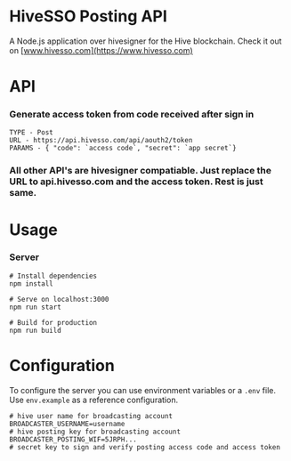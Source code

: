 # HiveSSO Posting API

A Node.js application over hivesigner for the Hive blockchain. Check it out on [www.hivesso.com](https://www.hivesso.com)

# API

### Generate access token from code received after sign in

```
TYPE - Post
URL - https://api.hivesso.com/api/aouth2/token
PARAMS - { "code": `access code`, "secret": `app secret`}
```

### All other API's are hivesigner compatiable. Just replace the URL to api.hivesso.com and the access token. Rest is just same.

# Usage

### Server

```
# Install dependencies
npm install

# Serve on localhost:3000
npm run start

# Build for production
npm run build
```

# Configuration

To configure the server you can use environment variables or a `.env` file. Use `env.example` as a reference configuration.

```
# hive user name for broadcasting account
BROADCASTER_USERNAME=username
# hive posting key for broadcasting account
BROADCASTER_POSTING_WIF=5JRPH...
# secret key to sign and verify posting access code and access token
```
